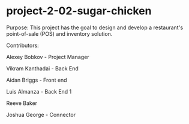 # project-2-02-sugar-chicken

Purpose:
This project has the goal to design and develop a restaurant's point-of-sale (POS) and inventory solution. 

Contributors:

Alexey Bobkov - Project Manager

Vikram Kanthadai - Back End

Aidan Briggs - Front end

Luis Almanza - Back End 1

Reeve Baker

Joshua George - Connector

